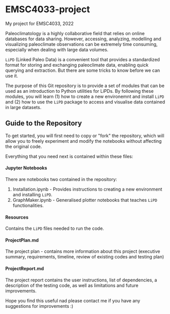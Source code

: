 # EMSC4033-project
My project for EMSC4033, 2022

Paleoclimatology is a highly collaborative field that relies on online databases for data sharing. However, accessing, analyzing, modelling and visualizing paleoclimate observations can be extremely time consuming, especially when dealing with large data volumes. 

`LiPD` (Linked Paleo Data) is a convenient tool that provides a standardized format for storing and exchanging paleoclimate data, enabling quick querying and extraction. But there are some tricks to know before we can use it.

The purpose of this Git repository is to provide a set of modules that can be used as an introduction to Python utilities for LiPDs. By following these modules, you will learn (1) how to create a new environemnt and install `LiPD` and (2) how to use the `LiPD` package to access and visualise data contained in large datasets.

## Guide to the Repository 	

To get started, you will first need to copy or "fork" the repository, which will allow you to freely experiment and modify the notebooks without affecting the original code. 

Everything that you need next is contained within these files: 

#### Jupyter Notebooks 
There are notebooks two contained in the repository: 
1. Installation.ipynb - Provides instructions to creating a new environment and installing `LiPD`.
2. GraphMaker.ipynb - Generalised plotter notebooks that teaches `LiPD` functionalities.

#### Resources 
Contains the `LiPD` files needed to run the code.

#### ProjectPlan.md 
The project plan - contains more information about this project (executive summary, requirements, timeline, review of existing codes and testing plan)

#### ProjectReport.md 
The project report contains the user instructions, list of dependencies, a description of the testing code, as well as limitations and future improvements. 

Hope you find this useful nad please contact me if you have any suggestions for improvements :) 
